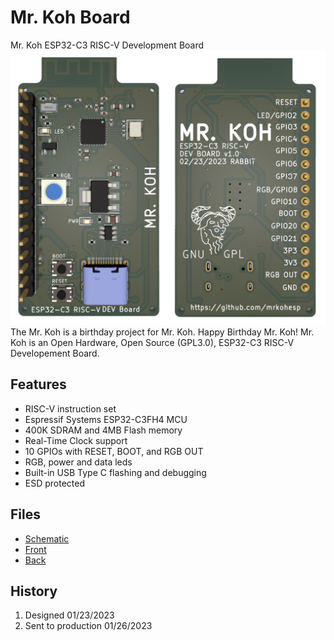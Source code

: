 
# Mr. Koh Board
Mr. Koh ESP32-C3 RISC-V Development Board
![MrKoh](MrKoh.png)
The Mr. Koh is a birthday project for Mr. Koh.  Happy Birthday Mr. Koh!  Mr. Koh is an Open Hardware, Open Source (GPL3.0), ESP32-C3 RISC-V Developement Board.

## Features
* RISC-V instruction set
* Espressif Systems ESP32-C3FH4 MCU
* 400K SDRAM and 4MB Flash memory
* Real-Time Clock support
* 10 GPIOs with RESET, BOOT, and RGB OUT
* RGB, power and data leds
* Built-in USB Type C flashing and debugging
* ESD protected

## Files
* [Schematic](Hardware/MrKoh.pdf) 
* [Front](front012623.png)
* [Back](back012623.png)

## History
1. Designed 01/23/2023
2. Sent to production 01/26/2023





